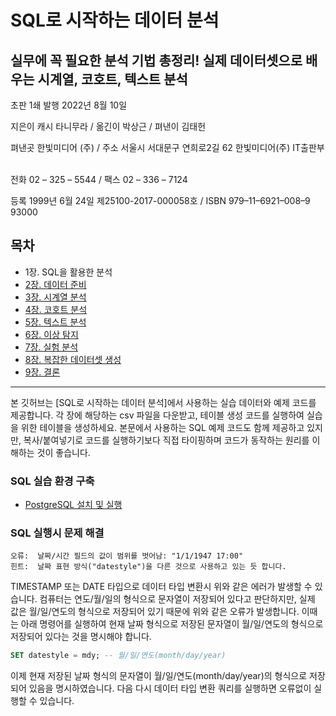 # SQL로 시작하는 데이터 분석
## 실무에 꼭 필요한 분석 기법 총정리! 실제 데이터셋으로 배우는 시계열, 코호트, 텍스트 분석

초판 1쇄 발행 2022년 8월 10일 &nbsp; 

지은이 캐시 타니무라 / 옮긴이 박상근 / 펴낸이 김태헌 &nbsp; 

펴낸곳 한빛미디어 (주) / 주소 서울시 서대문구 연희로2길 62 한빛미디어(주) IT출판부 &nbsp; 

전화 02 – 325 – 5544 / 팩스 02 – 336 – 7124 &nbsp; 

등록 1999년 6월 24일 제25100-2017-000058호 / ISBN 979–11–6921–008–9 93000 &nbsp; 

## 목차
- 1장. SQL을 활용한 분석
- [2장. 데이터 준비](https://github.com/sql-for-data-analysis-kr/book/tree/main/2%EC%9E%A5.%20%EB%8D%B0%EC%9D%B4%ED%84%B0%20%EC%A4%80%EB%B9%84)
- [3장. 시계열 분석](https://github.com/sql-for-data-analysis-kr/book/tree/main/3%EC%9E%A5.%20%EC%8B%9C%EA%B3%84%EC%97%B4%20%EB%B6%84%EC%84%9D)
- [4장. 코호트 분석](https://github.com/sql-for-data-analysis-kr/book/tree/main/4%EC%9E%A5.%20%EC%BD%94%ED%98%B8%ED%8A%B8%20%EB%B6%84%EC%84%9D)
- [5장. 텍스트 분석](https://github.com/sql-for-data-analysis-kr/book/tree/main/5%EC%9E%A5.%20%ED%85%8D%EC%8A%A4%ED%8A%B8%20%EB%B6%84%EC%84%9D)
- [6장. 이상 탐지](https://github.com/sql-for-data-analysis-kr/book/tree/main/6%EC%9E%A5.%20%EC%9D%B4%EC%83%81%20%ED%83%90%EC%A7%80)
- [7장. 실험 분석](https://github.com/sql-for-data-analysis-kr/book/tree/main/7%EC%9E%A5.%20%EC%8B%A4%ED%97%98%20%EB%B6%84%EC%84%9D)
- [8장. 복잡한 데이터셋 생성](https://github.com/sql-for-data-analysis-kr/book/tree/main/8%EC%9E%A5.%20%EB%B3%B5%EC%9E%A1%ED%95%9C%20%EB%8D%B0%EC%9D%B4%ED%84%B0%EC%85%8B%20%EC%83%9D%EC%84%B1)
- [9장. 결론](https://github.com/sql-for-data-analysis-kr/book/tree/main/9%EC%9E%A5.%20%EA%B2%B0%EB%A1%A0)

---

본 깃허브는 [SQL로 시작하는 데이터 분석]에서 사용하는 실습 데이터와 예제 코드를 제공합니다.
각 장에 해당하는 csv 파일을 다운받고, 테이블 생성 코드를 실행하여 실습을 위한 테이블을 생성하세요.
본문에서 사용하는 SQL 예제 코드도 함께 제공하고 있지만, 복사/붙여넣기로 코드를 실행하기보다 직접 타이핑하며 코드가 동작하는 원리를 이해하는 것이 좋습니다.

### SQL 실습 환경 구축

- [PostgreSQL 설치 및 실행](./postgreSQL_설치및실행방법.md)

### SQL 실행시 문제 해결

```
오류:  날짜/시간 필드의 값이 범위를 벗어남: "1/1/1947 17:00"
힌트:  날짜 표현 방식("datestyle")을 다른 것으로 사용하고 있는 듯 합니다.
```
TIMESTAMP 또는 DATE 타입으로 데이터 타입 변환시 위와 같은 에러가 발생할 수 있습니다.
컴퓨터는 연도/월/일의 형식으로 문자열이 저장되어 있다고 판단하지만,
실제 값은 월/일/연도의 형식으로 저장되어 있기 때문에 위와 같은 오류가 발생합니다.
이때는 아래 명령어를 실행하여 현재 날짜 형식으로 저장된 문자열이 월/일/연도의 형식으로 저장되어 있다는 것을 명시해야 합니다.

```sql
SET datestyle = mdy; -- 월/일/연도(month/day/year)
```

이제 현재 저장된 날짜 형식의 문자열이 월/일/연도(month/day/year)의 형식으로 저장되어 있음을 명시하였습니다.
다음 다시 데이터 타입 변환 쿼리를 실행하면 오류없이 실행할 수 있습니다.
